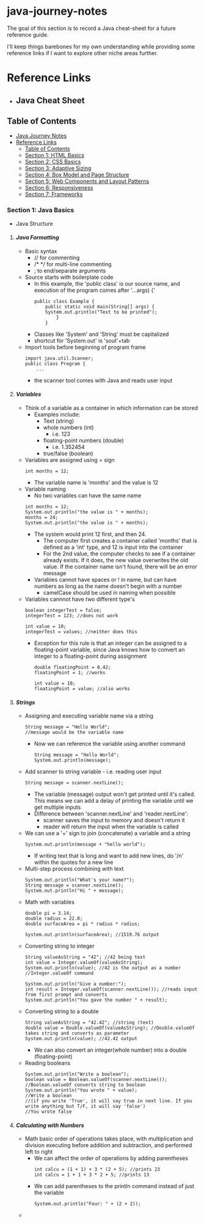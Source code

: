 # java-journey-notes
The goal of this section is to record a Java cheat-sheet for a future reference guide.

I'll keep things barebones for my own understanding while providing some reference links if I want to explore other niche areas further. 

# Reference Links
- Java Cheat Sheet
    - 

## Table of Contents
- [Java Journey Notes](#java-journey-notes)
- [Reference Links](#reference-links)
    - [Table of Contents](#table-of-contents)
    - [Section 1: HTML Basics](#section-1-java-basics)
    - [Section 2: CSS Basics](#section-2-css-basics)
    - [Section 3: Adaptive Sizing](#section-3-adaptive-sizing)
    - [Section 4: Box Model and Page Structure](#section-4-box-model-and-page-structure)
    - [Section 5: Web Components and Layout Patterns](#section-5-web-components-and-layout-patterns)
    - [Section 6: Responsiveness](#section-6-responsiveness)
    - [Section 7: Frameworks](#section-7-frameworks)

### Section 1: Java Basics
- Java Structure

1. #### ***Java Formatting***
    - Basic syntax
        - // for commenting
        - /* */ for multi-line commenting
        - ; to end/separate arguments
    - Source starts with boilerplate code
        - In this example, the 'public class' is our source name, and execution of the program comes after '...args) {'
            ```
            public class Example {
                public static void main(String[] args) {
                System.out.println("Text to be printed");
                    }
                }
            ```
        - Classes like 'System' and 'String' must be capitalized
        - shortcut for 'System.out' is 'sout'+tab
    - Import tools before beginning of program frame
        ```
        import java.util.Scanner;
        public class Program {
            ...
        ```
        - the scanner tool comes with Java and reads user input

2. #### ***Variables***
    - Think of a variable as a container in which information can be stored
        - Examples include:
            - Text (string)
            - whole numbers (int)
                - i.e. 123
            - floating-point numbers (double)
                - i.e. 1.352454
            - true/false (boolean)
    - Variables are assigned using = sign
        ```
        int months = 12;
        ```
        - The variable name is 'months' and the value is 12
    - Variable naming
        - No two variables can have the same name
        ```
        int months = 12;
        System.out.println("the value is " + months);
        months = 24;
        System.out.println("the value is " + months);
        ```
        - The system would print 12 first, and then 24.
            - The computer first creates a container called 'months' that is defined as a 'int' type, and 12 is input into the container
            - For the 2nd value, the computer checks to see if a container already exists. If it does, the new value overwrites the old value. If the container name isn't found, there will be an error message
        - Variables cannot have spaces or ! in name, but can have numbers as long as the name doesn't begin with a number
            - camelCase should be used in naming when possible
    - Variables cannnot have two different type's
        ```
        boolean integerTest = false;
        integerTest = 123; //does not work

        int value = 10;
        integerTest = values; //neither does this
        ```
        - Exception for this rule is that an integer can be assigned to a floating-point variable, since Java knows how to convert an integer to a floating-point during assignment
            ```
            double floatingPoint = 0.42;
            floatingPoint = 1; //works

            int value = 10;
            floatingPoint = value; //also works
            ``` 

3. #### ***Strings***
    - Assigning and executing variable name via a string
        ```
        String message = "Hello World";
        //message would be the variable name
        ```
        - Now we can reference the variable using another command
            ```
            String message = "Hello World";
            System.out.println(message);
            ```
    - Add scanner to string variable - i.e. reading user input
        ```
        String message = scanner.nextLine();
        ```
        - The variable (message) output won't get printed until it's called. This means we
        can add a delay of printing the variable until we get multiple inputs
        - Difference between 'scanner.nextLine' and 'reader.nextLine':
            - scanner saves the input to memory and doesn't return it
            - reader will return the input when the variable is called
    - We can use a '+' sign to join (concatenate) a variable and a string
        ```
        System.out.println(message + "hello world");
        ```
        - If writing text that is long and want to add new lines, do '/n' within the quotes for a new line
    - Multi-step process combining with text
        ```
        System.out.println("What's your name?");
        String message = scanner.nextLine();
        System.out.println("Hi " + message);
        ```
    - Math with variables
        ```
        double pi = 3.14;
        double radius = 22.0;
        double surfaceArea = pi * radius * radius;

        System.out.println(surfaceArea); //1519.76 output
        ```
    - Converting string to integer
        ```
        String valueAsString = "42"; //42 being text
        int value = Integer.valueOf(valueAsString);
        System.out.println(value); //42 is the output as a number
        //Integer.valueOf command 
        ```
        ```
        System.out.println("Give a number:");
        int result = Integer.valueOf(scanner.nextLine()); //reads input from first prompt and converts
        System.out.println("You gave the number " + result);
        ```
    - Converting string to a double 
        ```
        String valueAsString = "42.42"; //string (text)
        double value = Double.valueOf(valueAsString); //Double.valueOf takes string and converts as parameter
        System.out.println(value); //42.42 output
        ```
        - We can also convert an integer(whole number) into a double (floating-point)
    - Reading booleans
        ```
        System.out.println("Write a boolean");
        boolean value = Boolean.valueOf(scanner.nextLine()); //Boolean.valueOf converts string to boolean
        System.out.println("You wrote " + value); 
        //Write a boolean
        //(if you write 'True', it will say true in next line. If you write anything but T/F, it will say 'false')
        //You wrote false
        ```

4. #### ***Calculating with Numbers***
    - Math basic order of operations takes place, with multiplication and division executing before addition and subtraction, and performed left to right
        - We can affect the order of operations by adding parentheses
            ```
            int calcu = (1 + 1) + 3 * (2 + 5); //prints 23
            int calcu = 1 + 1 + 3 * 2 + 5; //prints 13
            ```
        - We can add parentheses to the println command instead of just the variable
            ```
            System.out.println("Four: " + (2 + 2));
            ```
    - 